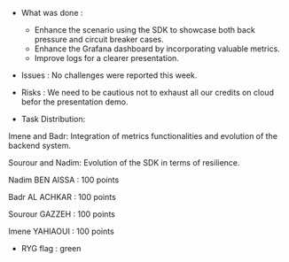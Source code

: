 * What was done :
  - Enhance the scenario using the SDK to showcase both back pressure and circuit breaker cases.
  - Enhance the Grafana dashboard by incorporating valuable metrics.
  - Improve logs for a clearer presentation.

* Issues : No challenges were reported this week. 

* Risks :  We need to be cautious not to exhaust all our credits on cloud befor the presentation demo.

* Task Distribution:
  
Imene and Badr: Integration of metrics functionalities and evolution of the backend system.

Sourour and Nadim: Evolution of the SDK in terms of resilience.

  Nadim BEN AISSA : 100 points
  
  Badr AL ACHKAR : 100 points
  
  Sourour GAZZEH : 100 points
  
  Imene YAHIAOUI : 100 points

* RYG flag : green
